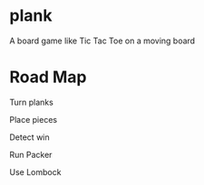 plank
=====

A board game like Tic Tac Toe on a moving board

Road Map
========
Turn planks

Place pieces

Detect win

Run Packer

Use Lombock
